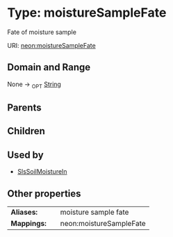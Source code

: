 
# Type: moistureSampleFate


Fate of moisture sample

URI: [neon:moistureSampleFate](https://data.neonscience.org/moistureSampleFate)


## Domain and Range

None ->  <sub>OPT</sub> [String](types/String.md)

## Parents


## Children


## Used by

 * [SlsSoilMoistureIn](SlsSoilMoistureIn.md)

## Other properties

|  |  |  |
| --- | --- | --- |
| **Aliases:** | | moisture sample fate |
| **Mappings:** | | neon:moistureSampleFate |

